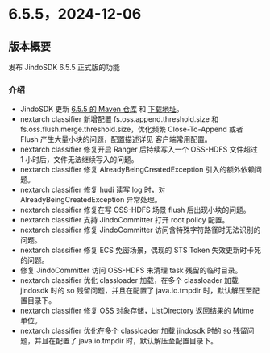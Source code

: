 # 6.5.5，2024-12-06

## 版本概要

发布 JindoSDK 6.5.5 正式版的功能

### 介绍

- JindoSDK 更新 [6.5.5 的 Maven 仓库](oss-maven.md) 和 [下载地址](jindodata_download.md)。
- nextarch classifier 新增配置 fs.oss.append.threshold.size 和 fs.oss.flush.merge.threshold.size，优化频繁 Close-To-Append 或者 Flush 产生大量小块的问题，配置描述详见 客户端常用配置。
- nextarch classifier 修复开启 Ranger 后持续写入一个 OSS-HDFS 文件超过 1 小时后，文件无法继续写入的问题。
- nextarch classifier 修复 AlreadyBeingCreatedException 引入的额外依赖问题。
- nextarch classifier 修复 hudi 读写 log 时，对 AlreadyBeingCreatedException 异常处理。
- nextarch classifier 修复在写 OSS-HDFS 场景 flush 后出现小块的问题。
- nextarch classifier 支持 JindoCommitter 打开 root policy 配置。
- nextarch classifier 修复 JindoCommitter 访问含特殊字符路径时无法识别的问题。
- nextarch classifier 修复 ECS 免密场景，偶现的 STS Token 失效更新时卡死的问题。
- 修复 JindoCommitter 访问 OSS-HDFS 未清理 task 残留的临时目录。
- nextarch classifier 优化 classloader 加载，在多个 classloader 加载 jindosdk 时的 so 残留问题，并且在配置了 java.io.tmpdir 时，默认解压至配置目录下。
- nextarch classifier 修复 OSS 对象存储，ListDirectory 返回结果的 Mtime 单位。
- nextarch classifier 优化在多个 classloader 加载 jindosdk 时的 so 残留问题，并且在配置了 java.io.tmpdir 时，默认解压至配置目录下。
